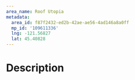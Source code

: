 ```yaml
---
area_name: Roof Utopia
metadata:
  area_id: f87f2432-ed2b-42ae-ae56-4ad146a8a0ff
  mp_id: '109611336'
  lng: -121.56827
  lat: 45.40828
---
```

# Description
